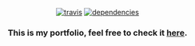 <p align="center">
  <a href="https://travis-ci.org/GMaiolo/portfolio"><img src="https://api.travis-ci.org/GMaiolo/portfolio.svg" alt="travis"></a>
  <a href="https://david-dm.org/GMaiolo/portfolio"><img src="https://david-dm.org/GMaiolo/portfolio.svg" alt="dependencies"></a>
</p>

<h3 align="center">This is my portfolio, feel free to check it <a href="http://www.gmaiolo.com">here</a>.</h3>
